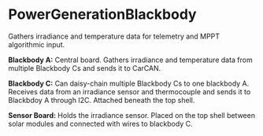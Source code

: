 # PowerGenerationBlackbody
Gathers irradiance and temperature data for telemetry and MPPT algorithmic input.

**Blackbody A:**
Central board. Gathers irradiance and temperature data from multiple Blackbody Cs and sends it to CarCAN.


**Blackbody C:**
Can daisy-chain multiple Blackbody Cs to one blackbody A. Receives data from an irradiance sensor and thermocouple and sends it to Blackbdoy A through I2C. Attached beneath the top shell. 


**Sensor Board:**
Holds the irradiance sensor. Placed on the top shell between solar modules and connected with wires to blackbody C. 


